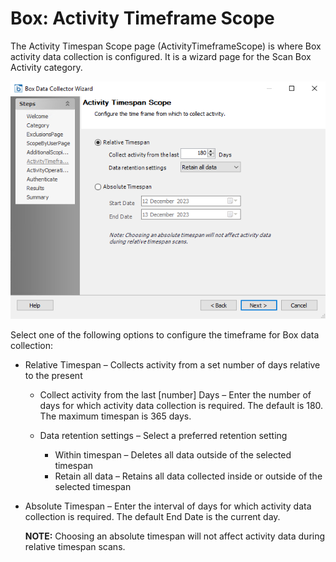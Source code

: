 # Box: Activity Timeframe Scope

The Activity Timespan Scope page (ActivityTimeframeScope) is where Box activity data collection is configured. It is a wizard page for the Scan Box Activity category.

![Box DC Wizard Activity Timespan Scope page](/static/img/product_docs/accessanalyzer/accessanalyzer/enterpriseauditor/admin/datacollector/box/activitytimeframe.png)

Select one of the following options to configure the timeframe for Box data collection:

- Relative Timespan – Collects activity from a set number of days relative to the present

  - Collect activity from the last [number] Days – Enter the number of days for which activity data collection is required. The default is 180. The maximum timespan is 365 days.
  - Data retention settings – Select a preferred retention setting

    - Within timespan – Deletes all data outside of the selected timespan
    - Retain all data – Retains all data collected inside or outside of the selected timespan
- Absolute Timespan – Enter the interval of days for which activity data collection is required. The default End Date is the current day.

  __NOTE:__ Choosing an absolute timespan will not affect activity data during relative timespan scans.
